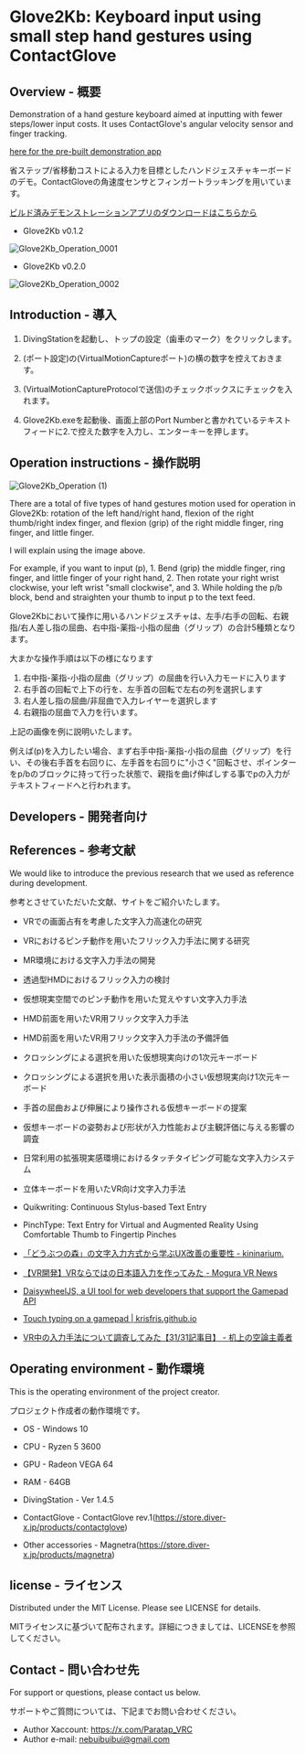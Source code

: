 # Glove2Kb: Keyboard input using small step hand gestures using ContactGlove

## Overview - 概要

Demonstration of a hand gesture keyboard aimed at inputting with fewer steps/lower input costs. It uses ContactGlove's angular velocity sensor and finger tracking.

[here for the pre-built demonstration app](https://github.com/1000100Den/Glove2Kb/releases)

省ステップ/省移動コストによる入力を目標としたハンドジェスチャキーボードのデモ。ContactGloveの角速度センサとフィンガートラッキングを用いています。

[ビルド済みデモンストレーションアプリのダウンロードはこちらから](https://github.com/1000100Den/Glove2Kb/releases)

- Glove2Kb v0.1.2

![Glove2Kb_Operation_0001](https://github.com/1000100Den/Glove2Kb/assets/52491146/92d56092-18d7-4669-8abb-758cd297f3f1)

- Glove2Kb v0.2.0

![Glove2Kb_Operation_0002](https://github.com/1000100Den/Glove2Kb/assets/52491146/561c08ec-fc06-47b1-a95e-315a8f8771e9)
  
## Introduction - 導入

1. DivingStationを起動し、トップの設定（歯車のマーク）をクリックします。

2. (ポート設定)の(VirtualMotionCaptureポート)の横の数字を控えておきます。

3. (VirtualMotionCaptureProtocolで送信)のチェックボックスにチェックを入れます。

4. Glove2Kb.exeを起動後、画面上部のPort Numberと書かれているテキストフィードに2.で控えた数字を入力し、エンターキーを押します。

## Operation instructions - 操作説明

![Glove2Kb_Operation (1)](https://github.com/1000100Den/Glove2Kb/assets/52491146/a89b49ac-38ce-4130-9ed7-ff741b81f40f)

There are a total of five types of hand gestures motion used for operation in Glove2Kb: rotation of the left hand/right hand, flexion of the right thumb/right index finger, and flexion (grip) of the right middle finger, ring finger, and little finger.

I will explain using the image above.

For example, if you want to input (p), 1. Bend (grip) the middle finger, ring finger, and little finger of your right hand, 2. Then rotate your right wrist clockwise, your left wrist "small clockwise", and 3. While holding the p/b block, bend and straighten your thumb to input p to the text feed.

Glove2Kbにおいて操作に用いるハンドジェスチャは、左手/右手の回転、右親指/右人差し指の屈曲、右中指-薬指-小指の屈曲（グリップ）の合計5種類となります。

大まかな操作手順は以下の様になります

1. 右中指-薬指-小指の屈曲（グリップ）の屈曲を行い入力モードに入ります
2. 右手首の回転で上下の行を、左手首の回転で左右の列を選択します
3. 右人差し指の屈曲/非屈曲で入力レイヤーを選択します
4. 右親指の屈曲で入力を行います。

上記の画像を例に説明いたします。

例えば(p)を入力したい場合、まず右手中指-薬指-小指の屈曲（グリップ）を行い、その後右手首を右回りに、左手首を右回りに"小さく"回転させ、ポインターをp/bのブロックに持って行った状態で、親指を曲げ伸ばしする事でpの入力がテキストフィードへと行われます。

## Developers - 開発者向け

## References - 参考文献

We would like to introduce the previous research that we used as reference during development.

参考とさせていただいた文献、サイトをご紹介いたします。

- VRでの画面占有を考慮した文字入力高速化の研究
  
- VRにおけるピンチ動作を用いたフリック入力手法に関する研究
  
- MR環境における文字入力手法の開発
  
- 透過型HMDにおけるフリック入力の検討
  
- 仮想現実空間でのピンチ動作を用いた覚えやすい文字入力手法
  
- HMD前面を用いたVR用フリック文字入力手法
  
- HMD前面を用いたVR用フリック文字入力手法の予備評価
  
- クロッシングによる選択を用いた仮想現実向けの1次元キーボード
  
- クロッシングによる選択を用いた表示面積の小さい仮想現実向け1次元キーボード
  
- 手首の屈曲および伸展により操作される仮想キーボードの提案
  
- 仮想キーボードの姿勢および形状が入力性能および主観評価に与える影響の調査
  
- 日常利用の拡張現実感環境におけるタッチタイピング可能な文字入力システム
  
- 立体キーボードを用いたVR向け文字入力手法
  
- Quikwriting: Continuous Stylus-based Text Entry
  
- PinchType: Text Entry for Virtual and Augmented Reality Using Comfortable Thumb to Fingertip Pinches
  
- [「どうぶつの森」の文字入力方式から学ぶUX改善の重要性 - kininarium.](https://kininarium.hateblo.jp/entry/animal_crossing_input_method)
  
- [【VR開発】VRならではの日本語入力を作ってみた - Mogura VR News](https://www.moguravr.com/jpn-vr/)
  
- [DaisywheelJS, a UI tool for web developers that support the Gamepad API](https://likethemammal.github.io/daisywheeljs/)
  
- [Touch typing on a gamepad | krisfris.github.io](https://krisfris.com/2020/07/07/touch-typing-on-a-gamepad.html)
  
- [VR中の入力手法について調査してみた【31/31記事目】 - 机上の空論主義者](https://umeboshi-lab.com/entry/2021/05/31/232752)

## Operating environment - 動作環境

This is the operating environment of the project creator.

プロジェクト作成者の動作環境です。

- OS - Windows 10

- CPU - Ryzen 5 3600

- GPU - Radeon VEGA 64

- RAM - 64GB

- DivingStation - Ver 1.4.5

- ContactGlove - ContactGlove rev.1(https://store.diver-x.jp/products/contactglove)

- Other accessories - Magnetra(https://store.diver-x.jp/products/magnetra)

## license - ライセンス

Distributed under the MIT License. Please see LICENSE for details.

MITライセンスに基づいて配布されます。詳細につきましては、LICENSEを参照してください。

## Contact - 問い合わせ先

For support or questions, please contact us below.

サポートやご質問については、下記までお問い合わせください。

- Author Xaccount: https://x.com/Paratap_VRC
- Author e-mail: nebuibuibui@gmail.com
